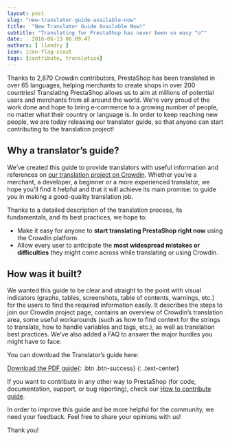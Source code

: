 ```yaml
---
layout: post
slug: "new-translator-guide-available-now"
title:  "New Translator Guide Available Now!"
subtitle: "Translating for PrestaShop has never been so easy ^o^"
date:   2016-06-13 06:09:47
authors: [ llandry ]
icon: icon-flag-scout
tags: [contribute, translation]
---
```


Thanks to 2,870 Crowdin contributors, PrestaShop has been translated in over 65 languages, helping merchants to create shops in over 200 countries! Translating PrestaShop allows us to aim at millions of potential users and merchants from all around the world.  We’re very proud of the work done and hope to bring e-commerce to a growing number of people, no matter what their country or language is.
In order to keep reaching new people, we are today releasing our translator guide, so that anyone can start contributing to the translation project!


## **Why a translator’s guide?**

We’ve created this guide to provide translators with useful information and references on [our translation project on Crowdin](http://build.prestashop.com/assets/ext/prestashop-how_to_contribute.pdf). Whether you’re a merchant, a developer, a beginner or a more experienced translator, we hope you’ll find it helpful and that it will achieve its main promise: to guide you in making a good-quality translation job.

Thanks to a detailed description of the translation process, its fundamentals, and its best practices, we hope to:

* Make it easy for anyone to **start translating PrestaShop right now** using the Crowdin platform.
* Allow every user to anticipate the **most widespread mistakes or difficulties** they might come across while translating or using Crowdin.

## **How was it built?**

We wanted this guide to be clear and straight to the point with visual indicators (graphs, tables, screenshots, table of contents, warnings, etc.) for the users to find the required information easily.
It describes the steps to join our Crowdin project page, contains an overview of Crowdin’s translation area, some useful workarounds (such as how to find context for the strings to translate, how to handle variables and tags, etc.), as well as translation best practices.
We’ve also added a FAQ to answer the major hurdles you might have to face.

You can download the Translator’s guide here:

[Download the PDF guide](http://build.prestashop.com/assets/ext/PrestaShop_Translator_Guide.pdf){: .btn .btn-success}
{: .text-center}

If you want to contribute in any other way to PrestaShop (for code, documentation, support, or bug reporting), check our [How to contribute guide](http://build.prestashop.com/assets/ext/prestashop-how_to_contribute.pdf).

In order to improve this guide and be more helpful for the community, we need your feedback. Feel free to share your opinions with us!

Thank you!



